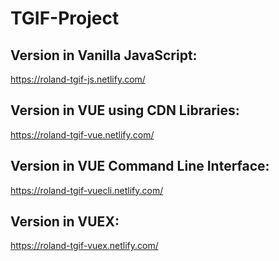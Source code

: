 ﻿# TGIF-Project

## Version in Vanilla JavaScript:
https://roland-tgif-js.netlify.com/

## Version in VUE using CDN Libraries:
https://roland-tgif-vue.netlify.com/

## Version in VUE Command Line Interface:
https://roland-tgif-vuecli.netlify.com/

## Version in VUEX:
https://roland-tgif-vuex.netlify.com/
